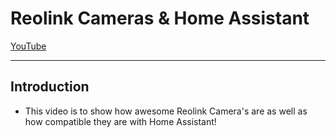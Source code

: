 # Reolink Cameras & Home Assistant
[YouTube](https://youtu.be/lIyPCkFH7mA)

___

## Introduction
- This video is to show how awesome Reolink Camera's are as well as how compatible they are with Home Assistant!
